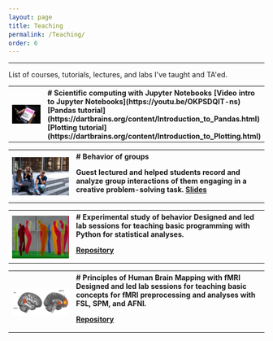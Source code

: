 ```yaml
---
layout: page
title: Teaching
permalink: /Teaching/
order: 6
---
```


---
List of courses, tutorials, lectures, and labs I've taught and TA'ed.

<div id="anim">
<table cellpadding="10">
<tr>
<th style="width:25%;margin: 20px 20px 20px 20px" >
<img style="float:left;vertical-align:top;" src="/assets/Teaching/pexels-christina-morillo-1181671.jpg" align="left" />
</th>
<th style="text-align:left;">
<div markdown="1">
# Scientific computing with Jupyter Notebooks
[Video intro to Jupyter Notebooks](https://youtu.be/OKPSDQIT-ns)  
[Pandas tutorial](https://dartbrains.org/content/Introduction_to_Pandas.html)  
[Plotting tutorial](https://dartbrains.org/content/Introduction_to_Plotting.html)  
</div>
</th>
</tr>
</table>


<table cellpadding="10">
<tr>
<th style="width:25%;margin: 20px 20px 20px 20px" >
<img style="float:left;vertical-align:top;" src="/assets/Teaching/pexels-buro-millennial-1438072.jpg" align="left" />
</th>
<th style="text-align:left;">
<div markdown="1">
# Behavior of groups  

Guest lectured and helped students record and analyze group interactions of them engaging in a creative problem-solving task. [Slides](http://jinhyuncheong.com/assets/PSYC53_SynchronyLecture&Tutorial.pdf)
</div>
</th>
</tr>
</table>

<table cellpadding="10">
	<tr>
		<th style="width:25%;margin: 20px 20px 20px 20px" >
<img style="float:left;vertical-align:top;" src="/assets/Teaching/psyc60.jpg!d" align="left" />
</th>
<th style="text-align:left;">
<div markdown="1">
# Experimental study of behavior
Designed and led lab sessions for teaching basic programming with Python for statistical analyses.

[Repository](https://github.com/jcheong0428/psyc63 )
</div>
</th>
</tr>
</table>

<table cellpadding="10">
<tr>
<th style="width:25%;margin: 20px 20px 20px 20px" >
<img style="float:left;vertical-align:top;" src="/assets/Teaching/psyc60.png"  width="" align="left" />
</th>
<th style="text-align:left;">
<div markdown="1">
# Principles of Human Brain Mapping with fMRI
Designed and led lab sessions for teaching basic concepts for fMRI preprocessing and analyses with FSL, SPM, and AFNI. 

[Repository](https://github.com/jcheong0428/psyc60)
</div>
</th>

</tr>
</table>

</div>
